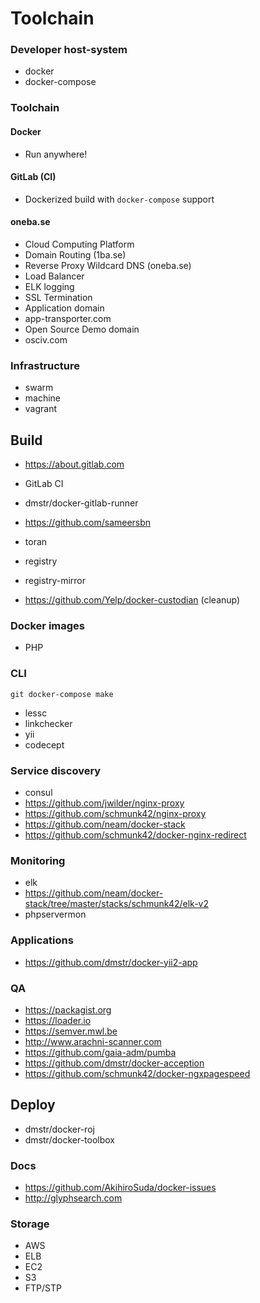 # Toolchain

### Developer host-system

- docker
- docker-compose


### Toolchain

#### Docker

- Run anywhere!

#### GitLab (CI)

- Dockerized build with `docker-compose` support

#### oneba.se

- Cloud Computing Platform
- Domain Routing (1ba.se)
- Reverse Proxy Wildcard DNS (oneba.se)
- Load Balancer
- ELK logging
- SSL Termination
- Application domain
 - app-transporter.com
- Open Source Demo domain
 - osciv.com


### Infrastructure

- swarm
- machine
- vagrant

## Build

- https://about.gitlab.com


- GitLab CI
 - dmstr/docker-gitlab-runner
- https://github.com/sameersbn
- toran
- registry
- registry-mirror
- https://github.com/Yelp/docker-custodian (cleanup)

### Docker images

- PHP

### CLI

    git docker-compose make

- lessc
- linkchecker
- yii
- codecept

### Service discovery

- consul
- https://github.com/jwilder/nginx-proxy
- https://github.com/schmunk42/nginx-proxy
- https://github.com/neam/docker-stack
- https://github.com/schmunk42/docker-nginx-redirect

### Monitoring

- elk
 - https://github.com/neam/docker-stack/tree/master/stacks/schmunk42/elk-v2
- phpservermon

### Applications

- https://github.com/dmstr/docker-yii2-app

### QA

- https://packagist.org
- https://loader.io
- https://semver.mwl.be
- http://www.arachni-scanner.com
- https://github.com/gaia-adm/pumba
- https://github.com/dmstr/docker-acception
- https://github.com/schmunk42/docker-ngxpagespeed

## Deploy

- dmstr/docker-roj
 - dmstr/docker-toolbox

### Docs

- https://github.com/AkihiroSuda/docker-issues
- http://glyphsearch.com

### Storage

- AWS
 - ELB
 - EC2
 - S3
- FTP/STP